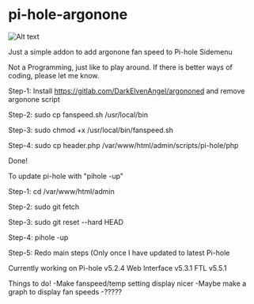 # pi-hole-argonone

![Alt text](https://raw.githubusercontent.com/Jonesyj83/pi-hole-argonone/main/images/Screen%20Shot%202021-01-21%20at%2010.46.24%20am.png "Title")

Just a simple addon to add argonone fan speed to Pi-hole Sidemenu

Not a Programming, just like to play around. If there is better ways of coding, please let me know.

Step-1: Install https://gitlab.com/DarkElvenAngel/argononed and remove argonone script

Step-2: sudo cp fanspeed.sh /usr/local/bin

Step-3: sudo chmod +x /usr/local/bin/fanspeed.sh
 
Step-4: sudo cp header.php /var/www/html/admin/scripts/pi-hole/php
  
Done!

To update pi-hole with "pihole -up"

Step-1: cd /var/www/html/admin

Step-2: sudo git fetch

Step-3: sudo git reset --hard HEAD

Step-4: pihole -up

Step-5: Redo main steps (Only once I have updated to latest Pi-hole

Currently working on Pi-hole v5.2.4 Web Interface v5.3.1 FTL v5.5.1


Things to do!
-Make fanspeed/temp setting display nicer
-Maybe make a graph to display fan speeds
-?????
